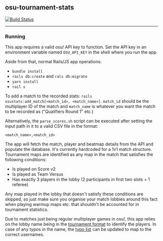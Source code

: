 ## **osu-tournament-stats**
[![Build Status](https://travis-ci.org/naoey/osu-tournament-stats.svg?branch=master)](https://travis-ci.org/naoey/osu-tournament-stats)

----

### Running

This app requires a valid osu! API key to function. Set the API key in an environment variable named `OSU_API_KEY`
in the shell where you run the app.

Aside from that, normal Rails/JS app operations:
- `bundle install`
- `rails db:create` and `rals db:migrate`
- `yarn install`
- `rail s`

To add a match to the recorded stats: `rails osustats:add_match[<match_id>, <match_name>]`. `match_id` should be the
multiplayer ID of the match and `match_name` is whatever you want the match to be recorded as ("Qualifiers Round 1" etc.)

Alternatively, the `parse_scores.sh` script can be executed after setting the input path in it to a valid CSV file in the format:
```
<match_name>,<match_id>
```

The app will fetch the match, player and beatmap details from the API and populate the database. It's currently
hardcoded for a 1v1 match structure. Tournament maps are identified as any map in the match that satisfies the following
conditions:
- Is played on Score v2
- Is played as Team Versus
- Has exactly 3 players in the lobby (2 participants in first two slots + 1 referee)

Any map played in the lobby that doesn't satisfy these conditions are skipped, so just make sure you organise your
match lobbies around this fact when playing warmup maps etc. that shouldn't be accounted for in tournament statistics.

Due to matches just being regular multiplayer games in osu!, this app relies on the lobby name being in the [tournament format](https://osu.ppy.sh/help/wiki/osu!tourney/Multiplayer_Usage/) to
identify the players. In case of any typos in the name, the [typo list](./config/player_name_typo_list.yml) can be updated to map to the correct usernames.
